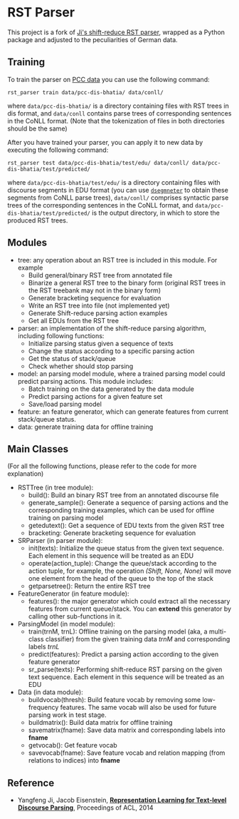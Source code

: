 # RST Parser

This project is a fork of [Ji's shift-reduce RST
parser](https://github.com/jiyfeng/DPLP), wrapped as a Python package
and adjusted to the peculiarities of German data.

## Training ##

To train the parser on [PCC
data](http://angcl.ling.uni-potsdam.de/resources/pcc.html) you can use
the following command:

```shell
rst_parser train data/pcc-dis-bhatia/ data/conll/
```

where `data/pcc-dis-bhatia/` is a directory containing files with RST
trees in dis format, and `data/conll` contains parse trees of
corresponding sentences in the CoNLL format. (Note that the
tokenization of files in both directories should be the same)

After you have trained your parser, you can apply it to new data by
executing the following command:

```shell
rst_parser test data/pcc-dis-bhatia/test/edu/ data/conll/ data/pcc-dis-bhatia/test/predicted/
```

where `data/pcc-dis-bhatia/test/edu/` is a directory containing files
with discourse segments in EDU format (you can use
[`dsegmneter`](https://github.com/WladimirSidorenko/DiscourseSegmenter)
to obtain these segments from CoNLL parse trees), `data/conll/`
comprises syntactic parse trees of the corresponding sentences in the
CoNLL format, and `data/pcc-dis-bhatia/test/predicted/` is the output
directory, in which to store the produced RST trees.

## Modules ##

- tree: any operation about an RST tree is included in this module. For example
    - Build general/binary RST tree from annotated file
    - Binarize a general RST tree to the binary form (original RST trees in the RST treebank may not in the binary form)
    - Generate bracketing sequence for evaluation
    - Write an RST tree into file (not implemented yet)
    - Generate Shift-reduce parsing action examples
    - Get all EDUs from the RST tree
- parser: an implementation of the shift-reduce parsing algorithm, including following functions:
    - Initialize parsing status given a sequence of texts
    - Change the status according to a specific parsing action
    - Get the status of stack/queue
    - Check whether should stop parsing
- model: an parsing model module, where a trained parsing model could predict parsing actions. This module includes:
    - Batch training on the data generated by the data module
    - Predict parsing actions for a given feature set
    - Save/load parsing model
- feature: an feature generator, which can generate features from current stack/queue status.
- data: generate training data for offline training


## Main Classes
(For all the following functions, please refer to the code for more explanation)

- RSTTree (in tree module):
    - build(): Build an binary RST tree from an annotated discourse file
    - generate_sample(): Generate a sequence of parsing actions and the corresponding training examples, which can be used for offline training on parsing model
    - getedutext(): Get a sequence of EDU texts from the given RST tree
    - bracketing: Generate bracketing sequence for evaluation
- SRParser (in parser module):
    - init(texts): Initialize the queue status from the given text sequence. Each element in this sequence will be treated as an EDU
    - operate(action_tuple): Change the queue/stack according to the action tuple, for example, the operation *(Shift, None, None)* will move one element from the head of the queue to the top of the stack
    - getparsetree(): Return the entire RST tree
- FeatureGenerator (in feature module):
   - features(): the major generator which could extract all the necessary features from current queue/stack. You can **extend** this generator by calling other sub-functions in it.
- ParsingModel (in model module):
    - train(trnM, trnL): Offline training on the parsing model (aka, a multi-class classifier) from the given training data *trnM* and corresponding labels *trnL*
    - predict(features): Predict a parsing action according to the given feature generator
    - sr_parse(texts): Performing shift-reduce RST parsing on the given text sequence. Each element in this sequence will be treated as an EDU
- Data (in data module):
    - buildvocab(thresh): Build feature vocab by removing some low-frequency features. The same vocab will also be used for future parsing work in test stage.
    - buildmatrix(): Build data matrix for offline training
    - savematrix(fname): Save data matrix and corresponding labels into **fname**
    - getvocab(): Get feature vocab
    - savevocab(fname): Save feature vocab and relation mapping (from relations to indices) into **fname**

## Reference

- Yangfeng Ji, Jacob Eisenstein, **[Representation Learning for
  Text-level Discourse
  Parsing](https://github.com/jiyfeng/jiyfeng.github.io/blob/master/papers/ji-acl-2014.pdf)**,
  Proceedings of ACL, 2014
